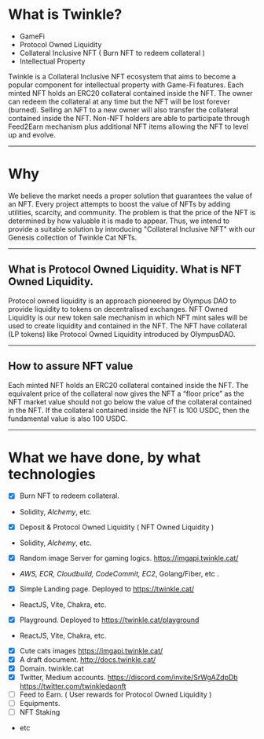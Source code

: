 
# What is Twinkle?

- GameFi 
- Protocol Owned Liquidity
- Collateral Inclusive NFT ( Burn NFT to redeem collateral )
- Intellectual Property

Twinkle is a Collateral Inclusive NFT ecosystem that aims to become a popular component for intellectual property with Game-Fi features.
Each minted NFT holds an ERC20 collateral contained inside the NFT.
The owner can redeem the collateral at any time but the NFT will be lost forever (burned).
Selling an NFT to a new owner will also transfer the collateral contained inside the NFT.
Non-NFT holders are able to participate through Feed2Earn mechanism plus additional NFT items allowing the NFT to level up and evolve.


-------
# Why 

We believe the market needs a proper solution that guarantees the value of an NFT. Every project attempts to boost the value of NFTs by adding utilities, scarcity, and community. The problem is that the price of the NFT is determined by how valuable it is made to appear. Thus, we intend to provide a suitable solution by introducing "Collateral Inclusive NFT" with our Genesis collection of Twinkle Cat NFTs.

-------
## What is Protocol Owned Liquidity. What is NFT Owned Liquidity.

Protocol owned liquidity is an approach pioneered by Olympus DAO to provide liquidity to tokens on decentralised exchanges.
NFT Owned Liquidity is our new token sale mechanism in which NFT mint sales will be used to create liquidity and contained in the NFT.
The NFT have collateral (LP tokens) like Protocol Owned Liquidity introduced by OlympusDAO.


-------
## How to assure NFT value

Each minted NFT holds an ERC20 collateral contained inside the NFT.
The equivalent price of the collateral now gives the NFT a “floor price” as the NFT market value should not go below the value of the collateral contained in the NFT.
If the collateral contained inside the NFT is 100 USDC, then the fundamental value is also 100 USDC.





-------

# What we have done, by what technologies

- [x] Burn NFT to redeem collateral. 
 - Solidity, *Alchemy*, etc. 
- [x] Deposit & Protocol Owned Liquidity ( NFT Owned Liquidity ) 
 - Solidity, *Alchemy*, etc. 
- [x] Random image Server for gaming logics. https://imgapi.twinkle.cat/ 
 - *AWS, ECR, Cloudbuild, CodeCommit, EC2*, Golang/Fiber, etc .
- [x] Simple Landing page. Deployed to https://twinkle.cat/ 
 - ReactJS, Vite, Chakra, etc. 
- [x] Playground. Deployed to https://twinkle.cat/playground 
 - ReactJS, Vite, Chakra, etc. 
- [x] Cute cats images https://imgapi.twinkle.cat/  
- [x] A draft document. http://docs.twinkle.cat/ 
- [x] Domain. twinkle.cat 
- [x] Twitter, Medium accounts. https://discord.com/invite/SrWgAZdpDb  https://twitter.com/twinkledaonft 
- [ ] Feed to Earn. ( User rewards for Protocol Owned Liquidity )
- [ ] Equipments. 
- [ ] NFT Staking 
- etc 


